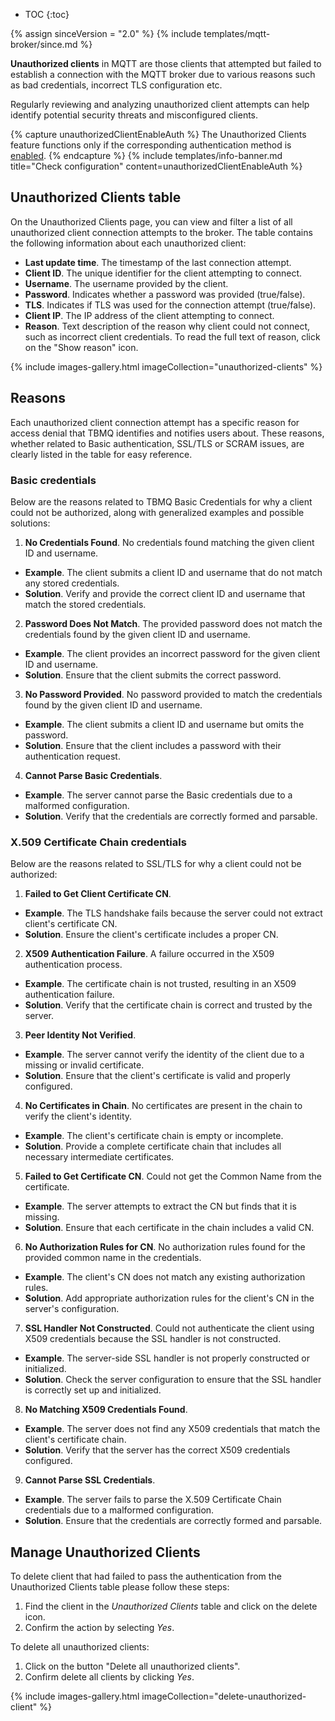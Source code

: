 
* TOC
{:toc}

{% assign sinceVersion = "2.0" %}
{% include templates/mqtt-broker/since.md %}

**Unauthorized clients** in MQTT are those clients that attempted but failed to establish a connection with the MQTT broker due to various reasons such as bad credentials, incorrect TLS configuration etc. 

Regularly reviewing and analyzing unauthorized client attempts can help identify potential security threats and misconfigured clients.

{% capture unauthorizedClientEnableAuth %}
The Unauthorized Clients feature functions only if the corresponding authentication method is [enabled](/docs/mqtt-broker/security/authentication/basic/).
{% endcapture %}
{% include templates/info-banner.md title="Check configuration" content=unauthorizedClientEnableAuth %}

## Unauthorized Clients table

On the Unauthorized Clients page, you can view and filter a list of all unauthorized client connection attempts to the broker.
The table contains the following information about each unauthorized client:
* **Last update time**. The timestamp of the last connection attempt.
* **Client ID**. The unique identifier for the client attempting to connect.
* **Username**. The username provided by the client.
* **Password**. Indicates whether a password was provided (true/false).
* **TLS**. Indicates if TLS was used for the connection attempt (true/false).
* **Client IP**. The IP address of the client attempting to connect.
* **Reason**. Text description of the reason why client could not connect, such as incorrect client credentials. To read the full text of reason, click on the "Show reason" icon.

{% include images-gallery.html imageCollection="unauthorized-clients" %}

## Reasons

Each unauthorized client connection attempt has a specific reason for access denial that TBMQ identifies and notifies users about. 
These reasons, whether related to Basic authentication, SSL/TLS or SCRAM issues, are clearly listed in the table for easy reference.

### Basic credentials

Below are the reasons related to TBMQ Basic Credentials for why a client could not be authorized, along with generalized examples and possible solutions:

1. **No Credentials Found**. No credentials found matching the given client ID and username.
  * **Example**. The client submits a client ID and username that do not match any stored credentials.
  * **Solution**. Verify and provide the correct client ID and username that match the stored credentials.
2. **Password Does Not Match**. The provided password does not match the credentials found by the given client ID and username.
  * **Example**. The client provides an incorrect password for the given client ID and username.
  * **Solution**. Ensure that the client submits the correct password.
3. **No Password Provided**. No password provided to match the credentials found by the given client ID and username.
  * **Example**. The client submits a client ID and username but omits the password.
  * **Solution**. Ensure that the client includes a password with their authentication request.
4. **Cannot Parse Basic Credentials**.
  * **Example**. The server cannot parse the Basic credentials due to a malformed configuration.
  * **Solution**. Verify that the credentials are correctly formed and parsable.

### X.509 Certificate Chain credentials

Below are the reasons related to SSL/TLS for why a client could not be authorized:

1. **Failed to Get Client Certificate CN**.
  * **Example**. The TLS handshake fails because the server could not extract client's certificate CN.
  * **Solution**. Ensure the client's certificate includes a proper CN.
2. **X509 Authentication Failure**. A failure occurred in the X509 authentication process.
  * **Example**. The certificate chain is not trusted, resulting in an X509 authentication failure.
  * **Solution**. Verify that the certificate chain is correct and trusted by the server.
3. **Peer Identity Not Verified**.
  * **Example**. The server cannot verify the identity of the client due to a missing or invalid certificate.
  * **Solution**. Ensure that the client's certificate is valid and properly configured.
4. **No Certificates in Chain**. No certificates are present in the chain to verify the client's identity.
  * **Example**. The client's certificate chain is empty or incomplete.
  * **Solution**. Provide a complete certificate chain that includes all necessary intermediate certificates.
5. **Failed to Get Certificate CN**. Could not get the Common Name from the certificate.
  * **Example**. The server attempts to extract the CN but finds that it is missing.
  * **Solution**. Ensure that each certificate in the chain includes a valid CN.
6. **No Authorization Rules for CN**. No authorization rules found for the provided common name in the credentials.
  * **Example**. The client's CN does not match any existing authorization rules.
  * **Solution**. Add appropriate authorization rules for the client's CN in the server's configuration.
7. **SSL Handler Not Constructed**. Could not authenticate the client using X509 credentials because the SSL handler is not constructed.
  * **Example**. The server-side SSL handler is not properly constructed or initialized.
  * **Solution**. Check the server configuration to ensure that the SSL handler is correctly set up and initialized.
8. **No Matching X509 Credentials Found**.
  * **Example**. The server does not find any X509 credentials that match the client's certificate chain.
  * **Solution**. Verify that the server has the correct X509 credentials configured.
9. **Cannot Parse SSL Credentials**.
  * **Example**. The server fails to parse the X.509 Certificate Chain credentials due to a malformed configuration.
  * **Solution**. Ensure that the credentials are correctly formed and parsable.

## Manage Unauthorized Clients

To delete client that had failed to pass the authentication from the Unauthorized Clients table please follow these steps:
1. Find the client in the _Unauthorized Clients_ table and click on the delete icon.
2. Confirm the action by selecting _Yes_.

To delete all unauthorized clients:
1. Click on the button "Delete all unauthorized clients".
2. Confirm delete all clients by clicking _Yes_.

{% include images-gallery.html imageCollection="delete-unauthorized-client" %}
